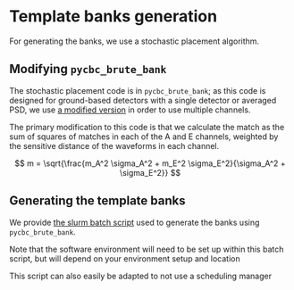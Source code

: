 # Template banks generation

For generating the banks, we use a stochastic placement algorithm.

## Modifying `pycbc_brute_bank`
The stochastic placement code is in `pycbc_brute_bank`; as this code is designed for ground-based detectors with a single detector or averaged PSD, we use [a modified version](./pycbc_brute_bank) in order to use multiple channels.

The primary modification to this code is that we calculate the match as the sum of squares of matches in each of the A and E channels, weighted by the sensitive distance of the waveforms in each channel.

$$
m  = \sqrt{\frac{m_A^2 \sigma_A^2 + m_E^2 \sigma_E^2}{\sigma_A^2 + \sigma_E^2}}
$$

## Generating the template banks
We provide [the slurm batch script](./sbatch_generate_banks.sh) used to generate the banks using `pycbc_brute_bank`.

Note that the software environment will need to be set up within this batch script, but will depend on your environment setup and location

This script can also easily be adapted to not use a scheduling manager